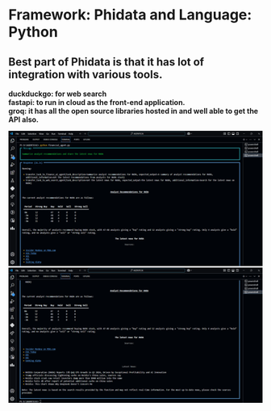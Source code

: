 # Framework: Phidata  and Language: Python
## Best part of Phidata is that it has lot of integration with various tools.
<b> duckduckgo: for web search <br> fastapi: to run in cloud as the front-end application. <br> groq: it has all the open source libraries hosted in and well able to get the API also.

![image alt](https://github.com/SrashtiShukla5803/AgenticAI-Financial_Agent/blob/e8fbd96bb586e70604a9b93a31ccff3fd08c8fb8/financialAgent1.png)
![image alt](https://github.com/SrashtiShukla5803/AgenticAI-Financial_Agent/blob/main/financialAgent2.png?raw=true)
